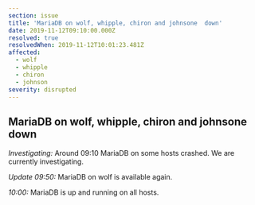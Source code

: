 ```yaml
---
section: issue
title: 'MariaDB on wolf, whipple, chiron and johnsone  down'
date: 2019-11-12T09:10:00.000Z
resolved: true
resolvedWhen: 2019-11-12T10:01:23.481Z
affected:
  - wolf
  - whipple
  - chiron
  - johnson
severity: disrupted
---
```

## MariaDB on wolf, whipple, chiron and johnsone down

_Investigating:_ Around 09:10 MariaDB on some hosts crashed. We are currently investigating.

_Update 09:50:_ MariaDB on wolf is available again.

_10:00:_ MariaDB is up and running on all hosts.
